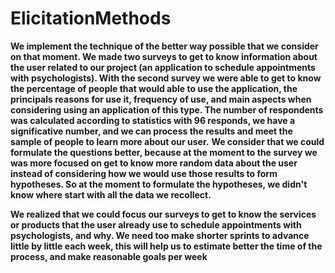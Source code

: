 # ElicitationMethods

**We implement the technique of the better way possible that we consider on that moment. We made two surveys to get to know information about the user related to our project (an application to schedule appointments with psychologists). With the second survey we were able to get to know the percentage of people that would able to use the application, the principals reasons for use it, frequency of use, and main aspects when considering using an application of this type. The number of respondents was calculated according to statistics with 96 responds, we have a significative number, and we can process the results and meet the sample of people to learn more about our user.**
**We consider that we could formulate the questions better, because at the moment to the survey we was more focused on get to know more random data about the user instead of considering how we would use those results to form hypotheses. So at the moment to formulate the hypotheses, we didn't know where start with all the data we recollect.** 

**We realized that we could focus our surveys to get to know the services or products that the user already use to schedule appointments with psychologists, and why. We need too make shorter sprints to advance little by little each week, this will help us to estimate better the time of the process, and make reasonable goals per week**

